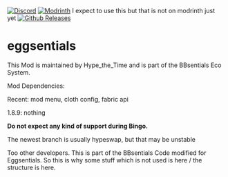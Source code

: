 [![Discord](https://img.shields.io/discord/1227616718101155912?style=plastic&logo=discord)](https://discord.gg/hg9HgJGkxV)
[![Modrinth](https://img.shields.io/modrinth/dt/Cp13oI7e?style=plastic&logo=modrinth)](https://modrinth.com/mod/eggsentials) I expect to use this but that is not on modrinth just yet
[![Github Releases](https://img.shields.io/github/downloads/HacktheTime/BBsentials/total?style=plastic&logo=github)](https://github.com/HacktheTime/bbsentials/releases)

# eggsentials

This Mod is maintained by Hype_the_Time and is part of the BBsentials Eco System.

Mod Dependencies:

Recent: mod menu, cloth config, fabric api

1.8.9: nothing

**Do not expect any kind of support during Bingo.**

The newest branch is usually hypeswap, but that may be unstable

Too other developers. This is part of the BBsentials Code modified for Eggsentials. So this is why some stuff which is
not used is here / the structure is here.
